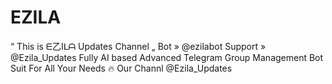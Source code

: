 # EZILA
“ This is ᗴ乙Iᒪᗩ Updates Channel „  Bot » @ezilabot Support » @Ezila_Updates  Fully AI based Advanced Telegram Group Management Bot Suit For All Your Needs 🔥 Our Channl @Ezila_Updates
